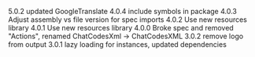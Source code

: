 5.0.2 updated GoogleTranslate
4.0.4 include symbols in package
4.0.3 Adjust assembly vs file version for spec imports
4.0.2 Use new resources library
4.0.1 Use new resources library
4.0.0 Broke spec and removed "Actions", renamed ChatCodesXml -> ChatCodesXML
3.0.2 remove logo from output
3.0.1 lazy loading for instances, updated dependencies